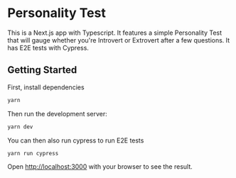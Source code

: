 # Personality Test
This is a Next.js app with Typescript. It features a simple Personality Test that will gauge whether you're Introvert or Extrovert after a few questions.
It has E2E tests with Cypress.

## Getting Started

First, install dependencies

```bash
yarn
```

Then run the development server:

```bash
yarn dev
```

You can then also run cypress to run E2E tests
```bash
yarn run cypress
```

Open [http://localhost:3000](http://localhost:3000) with your browser to see the result.